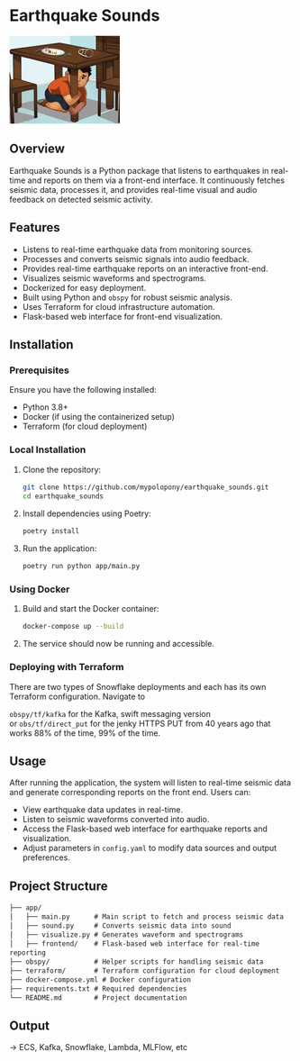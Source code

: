 # Earthquake Sounds

![Project Banner](https://github.com/mypolopony/earthquake_sounds/blob/develop/img/huddled.png)

## Overview
Earthquake Sounds is a Python package that listens to earthquakes in real-time and reports on them via a front-end interface. It continuously fetches seismic data, processes it, and provides real-time visual and audio feedback on detected seismic activity.

## Features
- Listens to real-time earthquake data from monitoring sources.
- Processes and converts seismic signals into audio feedback.
- Provides real-time earthquake reports on an interactive front-end.
- Visualizes seismic waveforms and spectrograms.
- Dockerized for easy deployment.
- Built using Python and `obspy` for robust seismic analysis.
- Uses Terraform for cloud infrastructure automation.
- Flask-based web interface for front-end visualization.

## Installation

### Prerequisites
Ensure you have the following installed:
- Python 3.8+
- Docker (if using the containerized setup)
- Terraform (for cloud deployment)

### Local Installation
1. Clone the repository:
   ```sh
   git clone https://github.com/mypolopony/earthquake_sounds.git
   cd earthquake_sounds
   ```
2. Install dependencies using Poetry:
   ```sh
   poetry install
   ```
3. Run the application:
   ```sh
   poetry run python app/main.py
   ```

### Using Docker
1. Build and start the Docker container:
   ```sh
   docker-compose up --build
   ```
2. The service should now be running and accessible.

### Deploying with Terraform
There are two types of Snowflake deployments and each has its own Terraform configuration. Navigate to

`obspy/tf/kafka` for the Kafka, swift messaging version  
or
`obs/tf/direct_put` for the jenky HTTPS PUT from 40 years ago that works 88% of the time, 99% of the time.  

## Usage
After running the application, the system will listen to real-time seismic data and generate corresponding reports on the front end. Users can:
- View earthquake data updates in real-time.
- Listen to seismic waveforms converted into audio.
- Access the Flask-based web interface for earthquake reports and visualization.
- Adjust parameters in `config.yaml` to modify data sources and output preferences.

## Project Structure
```
├── app/
│   ├── main.py      # Main script to fetch and process seismic data
│   ├── sound.py     # Converts seismic data into sound
│   ├── visualize.py # Generates waveform and spectrograms
│   ├── frontend/    # Flask-based web interface for real-time reporting
├── obspy/           # Helper scripts for handling seismic data
├── terraform/       # Terraform configuration for cloud deployment
├── docker-compose.yml # Docker configuration
├── requirements.txt # Required dependencies
└── README.md        # Project documentation
```

## Output

-> ECS, Kafka, Snowflake, Lambda, MLFlow, etc

